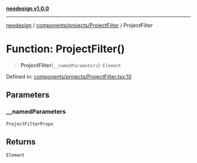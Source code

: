 [**neodesign v1.0.0**](../../../../README.md)

***

[neodesign](../../../../modules.md) / [components/projects/ProjectFilter](../README.md) / ProjectFilter

# Function: ProjectFilter()

> **ProjectFilter**(`__namedParameters`): `Element`

Defined in: [components/projects/ProjectFilter.tsx:10](https://github.com/mladjom/neodesign/blob/12ebc446849a001345c104056aef95c6372b148e/components/projects/ProjectFilter.tsx#L10)

## Parameters

### \_\_namedParameters

`ProjectFilterProps`

## Returns

`Element`
